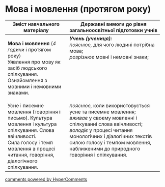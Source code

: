 <div id="hypercomments_widget" class="js-hypercomments-widget invisible"></div>

# Мова і мовлення (протягом року)

<table>
  <tr>
    <td width="40%" align="center"><b>Зміст навчального матеріалу</b></td>
    <td width="60%" align="center"><b>Державні вимоги до рівня загальноосвітньої підготовки учнів</b></td>
  </tr>
<tbody>
  <tr>
    <td width="40%" style="vertical-align:top !important;">
    <p><b>Мова і мовлення</b> (<i>4 години</i> і протягом року)<br>
Уявлення про мову як засіб людського спілкування. Ознайомлення з мовними і немовними знаками.<br></td>
    <td width="60%" style="vertical-align:top !important;">
<i><b>Учень (учениця):</b></i><br>
<i>пояснює,</i> для чого людині потрібна мова;<br>
<i>розрізнює</i> мовні і немовні знаки;<br></td>
  </tr>
  <tr>
    <td width="40%" style="vertical-align:top !important;">
 Усне і писемне мовлення (говоріння і письмо). Культура мовлення і культура спілкування. Слова ввічливості.<br>
Сила голосу і темп мовлення в процесі читання, говоріння, діалогічного спілкування.<br></td>
    <td width="60%" style="vertical-align:top !important;">
<i>пояснює,</i> коли використовується усне та писемне мовлення;<br>
<i>вживає</i> у своєму мовленні і спілкуванні слова ввічливості;<br>
<i>володіє</i> у процесі читання монологічних і діалогічних текстів силою голосу і темпом мовлення, наближеними до природного говоріння і спілкування.<br></td>
  </tr>
</tbody>
</table>

<div class="js-hypercomments-container">
<a href="http://hypercomments.com" class="hc-link" title="comments widget">comments powered by HyperComments</a>
</div>